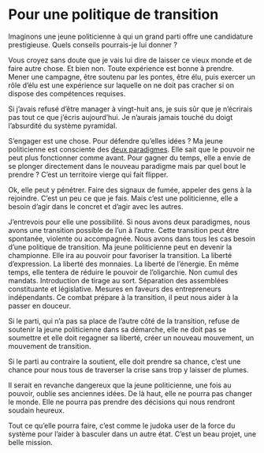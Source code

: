 # Pour une politique de transition

Imaginons une jeune politicienne à qui un grand parti offre une candidature prestigieuse. Quels conseils pourrais-je lui donner ?

Vous croyez sans doute que je vais lui dire de laisser ce vieux monde et de faire autre chose. Et bien non. Toute expérience est bonne à prendre. Mener une campagne, être soutenu par les pontes, être élu, puis exercer un rôle d’élu est une expérience sur laquelle on ne doit pas cracher si on dispose des compétences requises.

Si j’avais refusé d’être manager à vingt-huit ans, je suis sûr que je n’écrirais pas tout ce que j’écris aujourd’hui. Je n’aurais jamais touché du doigt l’absurdité du système pyramidal.

S’engager est une chose. Pour défendre qu’elles idées ? Ma jeune politicienne est consciente des [deux paradigmes](/2008/11/21/strategie-decologie-politique/). Elle sait que le pouvoir ne peut plus fonctionner comme avant. Pour gagner du temps, elle a envie de se plonger directement dans le nouveau paradigme mais par quel bout le prendre ? C’est un territoire vierge qui fait flipper.

Ok, elle peut y pénétrer. Faire des signaux de fumée, appeler des gens à la rejoindre. C’est un peu ce que je fais. Mais c’est une politicienne, elle a besoin d’agir dans le concret et d’agir avec les autres.

J’entrevois pour elle une possibilité. Si nous avons deux paradigmes, nous avons une transition possible de l’un à l’autre. Cette transition peut être spontanée, violente ou accompagnée. Nous avons dans tous les cas besoin d’une politique de transition. Ma jeune politicienne peut en devenir la championne. Elle ira au pouvoir pour favoriser la transition. La liberté d’expression. La liberté des monnaies. La liberté de l’énergie. En même temps, elle tentera de réduire le pouvoir de l’oligarchie. Non cumul des mandats. Introduction de tirage au sort. Séparation des assemblées constituante et législative. Mesures en faveurs des entrepreneurs indépendants. Ce combat prépare à la transition, il peut nous aider à la passer en douceur.

Si le parti, qui n’a pas sa place de l’autre côté de la transition, refuse de soutenir la jeune politicienne dans sa démarche, elle ne doit pas se soumettre et elle doit regagner sa liberté, créer un nouveau mouvement, un mouvement de transition.

Si le parti au contraire la soutient, elle doit prendre sa chance, c’est une chance pour nous tous de traverser la crise sans trop y laisser de plumes.

Il serait en revanche dangereux que la jeune politicienne, une fois au pouvoir, oublie ses anciennes idées. De là haut, elle ne pourra pas changer le monde. Elle ne pourra pas prendre des décisions qui nous rendront soudain heureux.

Tout ce qu’elle pourra faire, c’est comme le judoka user de la force du système pour l’aider à basculer dans un autre état. C’est un beau projet, une belle mission.